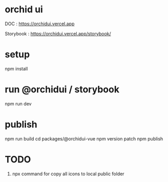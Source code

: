 # orchid ui

DOC : https://orchidui.vercel.app

Storybook : https://orchidui.vercel.app/storybook/

# setup

npm install

# run @orchidui / storybook

npm run dev

# publish

npm run build
cd packages/@orchidui-vue
npm version patch
npm publish

# TODO

1. npx command for copy all icons to local public folder
